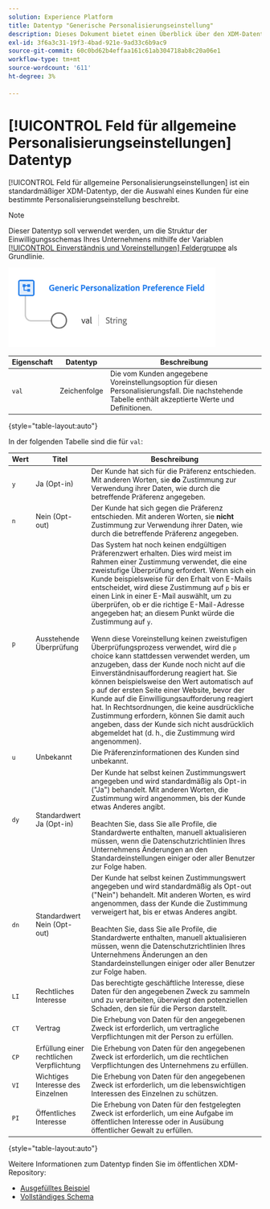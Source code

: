 ```yaml
---
solution: Experience Platform
title: Datentyp "Generische Personalisierungseinstellung"
description: Dieses Dokument bietet einen Überblick über den XDM-Datentyp des Generischen Personalisierungspräferenzfelds.
exl-id: 3f6a3c31-19f3-4bad-921e-9ad33c6b9ac9
source-git-commit: 60c0bd62b4effaa161c61ab304718ab8c20a06e1
workflow-type: tm+mt
source-wordcount: '611'
ht-degree: 3%

---
```


# [!UICONTROL Feld für allgemeine Personalisierungseinstellungen] Datentyp

[!UICONTROL Feld für allgemeine Personalisierungseinstellungen] ist ein standardmäßiger XDM-Datentyp, der die Auswahl eines Kunden für eine bestimmte Personalisierungseinstellung beschreibt.

>[!NOTE]
>
>Dieser Datentyp soll verwendet werden, um die Struktur der Einwilligungsschemas Ihres Unternehmens mithilfe der Variablen [[!UICONTROL Einverständnis und Voreinstellungen] Feldergruppe](../field-groups/profile/consents.md) als Grundlinie.

![](../images/data-types/personalization-field.png)

| Eigenschaft | Datentyp | Beschreibung |
| --- | --- | --- |
| `val` | Zeichenfolge | Die vom Kunden angegebene Voreinstellungsoption für diesen Personalisierungsfall. Die nachstehende Tabelle enthält akzeptierte Werte und Definitionen. |

{style="table-layout:auto"}

In der folgenden Tabelle sind die für `val`:

| Wert | Titel | Beschreibung |
| --- | --- | --- |
| `y` | Ja (Opt-in) | Der Kunde hat sich für die Präferenz entschieden. Mit anderen Worten, sie **do** Zustimmung zur Verwendung ihrer Daten, wie durch die betreffende Präferenz angegeben. |
| `n` | Nein (Opt-out) | Der Kunde hat sich gegen die Präferenz entschieden. Mit anderen Worten, sie **nicht** Zustimmung zur Verwendung ihrer Daten, wie durch die betreffende Präferenz angegeben. |
| `p` | Ausstehende Überprüfung | Das System hat noch keinen endgültigen Präferenzwert erhalten. Dies wird meist im Rahmen einer Zustimmung verwendet, die eine zweistufige Überprüfung erfordert. Wenn sich ein Kunde beispielsweise für den Erhalt von E-Mails entscheidet, wird diese Zustimmung auf `p` bis er einen Link in einer E-Mail auswählt, um zu überprüfen, ob er die richtige E-Mail-Adresse angegeben hat; an diesem Punkt würde die Zustimmung auf `y`.<br><br>Wenn diese Voreinstellung keinen zweistufigen Überprüfungsprozess verwendet, wird die `p` choice kann stattdessen verwendet werden, um anzugeben, dass der Kunde noch nicht auf die Einverständnisaufforderung reagiert hat. Sie können beispielsweise den Wert automatisch auf `p` auf der ersten Seite einer Website, bevor der Kunde auf die Einwilligungsaufforderung reagiert hat. In Rechtsordnungen, die keine ausdrückliche Zustimmung erfordern, können Sie damit auch angeben, dass der Kunde sich nicht ausdrücklich abgemeldet hat (d. h., die Zustimmung wird angenommen). |
| `u` | Unbekannt | Die Präferenzinformationen des Kunden sind unbekannt. |
| `dy` | Standardwert Ja (Opt-in) | Der Kunde hat selbst keinen Zustimmungswert angegeben und wird standardmäßig als Opt-in (&quot;Ja&quot;) behandelt. Mit anderen Worten, die Zustimmung wird angenommen, bis der Kunde etwas Anderes angibt.<br><br>Beachten Sie, dass Sie alle Profile, die Standardwerte enthalten, manuell aktualisieren müssen, wenn die Datenschutzrichtlinien Ihres Unternehmens Änderungen an den Standardeinstellungen einiger oder aller Benutzer zur Folge haben. |
| `dn` | Standardwert Nein (Opt-out) | Der Kunde hat selbst keinen Zustimmungswert angegeben und wird standardmäßig als Opt-out (&quot;Nein&quot;) behandelt. Mit anderen Worten, es wird angenommen, dass der Kunde die Zustimmung verweigert hat, bis er etwas Anderes angibt.<br><br>Beachten Sie, dass Sie alle Profile, die Standardwerte enthalten, manuell aktualisieren müssen, wenn die Datenschutzrichtlinien Ihres Unternehmens Änderungen an den Standardeinstellungen einiger oder aller Benutzer zur Folge haben. |
| `LI` | Rechtliches Interesse | Das berechtigte geschäftliche Interesse, diese Daten für den angegebenen Zweck zu sammeln und zu verarbeiten, überwiegt den potenziellen Schaden, den sie für die Person darstellt. |
| `CT` | Vertrag | Die Erhebung von Daten für den angegebenen Zweck ist erforderlich, um vertragliche Verpflichtungen mit der Person zu erfüllen. |
| `CP` | Erfüllung einer rechtlichen Verpflichtung | Die Erhebung von Daten für den angegebenen Zweck ist erforderlich, um die rechtlichen Verpflichtungen des Unternehmens zu erfüllen. |
| `VI` | Wichtiges Interesse des Einzelnen | Die Erhebung von Daten für den angegebenen Zweck ist erforderlich, um die lebenswichtigen Interessen des Einzelnen zu schützen. |
| `PI` | Öffentliches Interesse | Die Erhebung von Daten für den festgelegten Zweck ist erforderlich, um eine Aufgabe im öffentlichen Interesse oder in Ausübung öffentlicher Gewalt zu erfüllen. |

{style="table-layout:auto"}

Weitere Informationen zum Datentyp finden Sie im öffentlichen XDM-Repository:

* [Ausgefülltes Beispiel](https://github.com/adobe/xdm/blob/master/components/datatypes/consent/personalization-field.example.1.json)
* [Vollständiges Schema](https://github.com/adobe/xdm/blob/master/components/datatypes/consent/personalization-field.schema.json)
